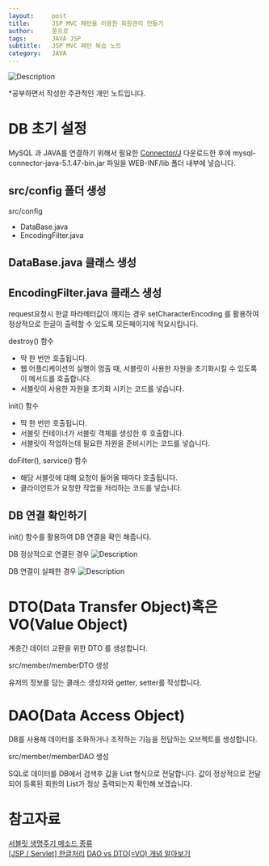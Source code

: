 ```yaml
---
layout:     post
title:      JSP MVC 패턴을 이용한 회원관리 만들기
author:     쭌프로
tags:       JAVA JSP
subtitle:   JSP MVC 패턴 복습 노트
category:   JAVA
---
```


<!-- Start Writing Below in Markdown -->

![Description](https://alalstjr.github.io/jjunpro.github.io/img/java_bg.png)

*공부하면서 작성한 주관적인 개인 노트입니다.

# DB 초기 설정

MySQL 과 JAVA를 연결하기 위해서 필요한 <a href="https://dev.mysql.com/downloads/connector/j/5.1.html">Connector/J</a> 다운로드한 후에
mysql-connector-java-5.1.47-bin.jar 파일을 WEB-INF/lib 폴더 내부에 넣습니다. 

## src/config 폴더 생성

src/config
  - DataBase.java
  - EncodingFilter.java
  
## DataBase.java 클래스 생성

<script src="https://gist.github.com/alalstjr/012b33aff5fcb11020885e68bc48279c.js"></script>

## EncodingFilter.java 클래스 생성

request요청시 한글 파라메터값이 깨지는 경우 setCharacterEncoding 를 활용하여 <br/>
정상적으로 한글이 출력할 수 있도록 모든페이지에 적요시킵니다.

<script src="https://gist.github.com/alalstjr/5d4056717993ffbf7dbcea8cd662c421.js"></script>

destroy() 함수
  - 딱 한 번만 호출됩니다.
  - 웹 어플리케이션의 실행이 멈출 때, 서블릿이 사용한 자원을 초기화시킬 수 있도록 이 메서드를 호출합니다.
  - 서블릿이 사용한 자원을 초기화 시키는 코드를 넣습니다.

init() 함수 
  - 딱 한 번만 호출됩니다.
  - 서블릿 컨테이너가 서블릿 객체를 생성한 후 호출합니다.
  - 서블릿이 작업하는데 필요한 자원을 준비시키는 코드를 넣습니다.
  
doFilter(), service() 함수
  - 해당 서블릿에 대해 요청이 들어올 때마다 호출됩니다.
  - 클라이언트가 요청한 작업을 처리하는 코드를 넣습니다.

## DB 연결 확인하기

init() 함수를 활용하여 DB 연결을 확인 해줍니다.

DB 정상적으로 연결된 경우
![Description](https://alalstjr.github.io/jjunpro.github.io/img/2019-05-09-1.png)

DB 연결이 실패한 경우
![Description](https://alalstjr.github.io/jjunpro.github.io/img/2019-05-09-2.png)

# DTO(Data Transfer Object)혹은 VO(Value Object)

계층간 데이터 교환을 위한 DTO 를 생성합니다.

src/member/memberDTO 생성

<script src="https://gist.github.com/alalstjr/bf6170d88d61614bd19ddf061cb12863.js"></script>

유저의 정보를 담는 클래스 생성자와 getter, setter를 작성합니다.

# DAO(Data Access Object)

DB를 사용해 데이터를 조화하거나 조작하는 기능을 전담하는 오브젝트를 생성합니다.

src/member/memberDAO 생성

<script src="https://gist.github.com/alalstjr/c57c1feb9d7123c16655d49d13f1b53b.js"></script>

SQL로 데이터를 DB에서 검색후 값을 List 형식으로 전달합니다.
값이 정상적으로 전달되어 등록된 회원의 List가 정상 출력되는지 확인해 보겠습니다.

# 참고자료

<a href="https://uoonleen.tistory.com/60">서블릿 생명주기 메소드 종류</a> <br/>
<a href="http://blog.devez.net/163">[JSP / Servlet] 한글처리</a>
<a href="https://jungwoon.github.io/common%20sense/2017/11/16/DAO-VO-DTO/">DAO vs DTO(=VO) 개념 알아보기</a>
